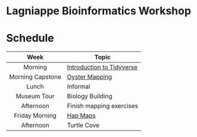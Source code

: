 # Lagniappe Bioinformatics Workshop

# Schedule




| Week | Topic |
|:----:|-------|
| Morning | [Introduction to Tidyverse](https://wrightaprilm.github.io/lagniappe_workshop/articles/MappingAndTidyverse.html) |
| Morning Capstone | [Oyster Mapping](https://wrightaprilm.github.io/lagniappe_workshop/articles/OysterMap.html) |
| Lunch | Informal |
| Museum Tour | Biology Building | 
| Afternoon | Finish mapping exercises |
| Friday Morning | [Hap Maps](https://wrightaprilm.github.io/lagniappe_workshop/articles/HapMap.html) | | Lunch | Informal |
| Afternoon | Turtle Cove |



